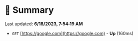 # 📖 Summary
Last updated: **6/18/2023, 7:54:19 AM**

- `GET` [https://google.com](https://google.com) - **Up** (160ms)
